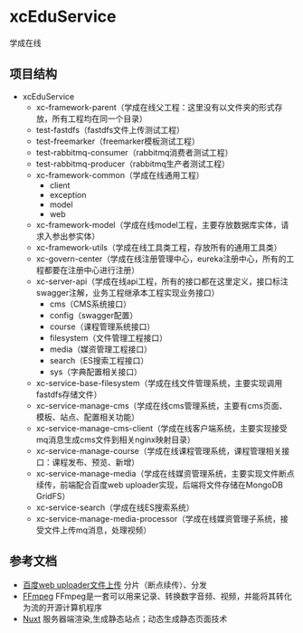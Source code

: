 # xcEduService

学成在线

## 项目结构
- xcEduService
    - xc-framework-parent（学成在线父工程：这里没有以文件夹的形式存放，所有工程均在同一个目录）
    - test-fastdfs（fastdfs文件上传测试工程）
    - test-freemarker（freemarker模板测试工程）
    - test-rabbitmq-consumer（rabbitmq消费者测试工程）
    - test-rabbitmq-producer（rabbitmq生产者测试工程）
    - xc-framework-common（学成在线通用工程）
        - client
        - exception
        - model
        - web
    - xc-framework-model（学成在线model工程，主要存放数据库实体，请求入参出参实体）
    - xc-framework-utils（学成在线工具类工程，存放所有的通用工具类） 
    - xc-govern-center（学成在线注册管理中心，eureka注册中心，所有的工程都要在注册中心进行注册）
    - xc-server-api（学成在线api工程，所有的接口都在这里定义，接口标注swagger注解，业务工程继承本工程实现业务接口）
        - cms（CMS系统接口）
        - config（swagger配置）
        - course（课程管理系统接口）
        - filesystem（文件管理工程接口）
        - media（媒资管理工程接口）
        - search（ES搜索工程接口）
        - sys（字典配置相关接口）
    - xc-service-base-filesystem（学成在线文件管理系统，主要实现调用fastdfs存储文件）
    - xc-service-manage-cms（学成在线cms管理系统，主要有cms页面、模板、站点、配置相关功能）
    - xc-service-manage-cms-client（学成在线客户端系统，主要实现接受mq消息生成cms文件到相关nginx映射目录）
    - xc-service-manage-course（学成在线课程管理系统，课程管理相关接口：课程发布、预览、新增）
    - xc-service-manage-media（学成在线媒资管理系统，主要实现文件断点续传，前端配合百度web uploader实现，后端将文件存储在MongoDB GridFS）
    - xc-service-search（学成在线ES搜索系统）
    - xc-service-manage-media-processor（学成在线媒资管理子系统，接受文件上传mq消息，处理视频）
    
    
## 参考文档

* [百度web uploader文件上传](http://fex.baidu.com/webuploader/) 分片（断点续传）、分发 
* [FFmpeg](https://ffmpeg.org/) FFmpeg是一套可以用来记录、转换数字音频、视频，并能将其转化为流的开源计算机程序
* [Nuxt](https://nuxtjs.org/) 服务器端渲染,生成静态站点；动态生成静态页面技术


